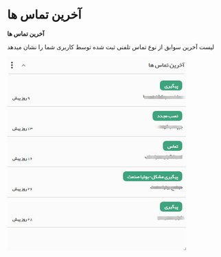 # آخرین تماس ها    

**آخرین تماس ها** 

لیست آخرین سوابق از نوع تماس تلفنی ثبت شده توسط کاربری شما را نشان میدهد

![](Recentcalls/Recentcalls.jpg)